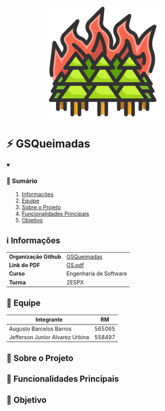 <p align="center">
    <picture>
        <source media="(prefers-color-scheme: dark)" srcset="Utils/Logo/PNG/Logo.png">
        <img alt="Logo da EcoCharge" src="Utils/Logo/PNG/Logo.png" width="300">
    </picture>
</p>

# ⚡ GSQueimadas

<details open>
    <summary><h3><strong>📑 Sumário</strong></h3>
        <ol>
            <li><a href="#info">Informações</a></li>
            <li><a href="#equipe">Equipe</a></li>
            <li><a href="#sobre-o-projeto">Sobre o Projeto</a></li>
            <li><a href="#funcionalidades-principais">Funcionalidades Principais</a></li>
            <li><a href="#Objetivo">Objetivo</a></li>
        </ol>
    </summary>
</details>

<h2 id="info"> ℹ️ Informações </h2>

<table>
  <tr>
    <td><strong>Organização Github</strong></td>
    <td><a href="https://github.com/GSQueimadas">GSQueimadas</a></td>
  </tr>
  <tr>
    <td><strong>Link do PDF</strong></td>
    <td><a href="Utils/GS.pdf">GS.pdf</a></td>
  </tr>
  <tr>
    <td><strong>Curso</strong></td>
    <td>Engenharia de Software</td>
  </tr>
  <tr>
    <td><strong>Turma</strong></td>
    <td>2ESPX</td>
  </tr>
</table>

<h2 id="equipe"> 👥 Equipe </h2>

| Integrante                      | RM     |
| ------------------------------- | ------ |
| Augusto Barcelos Barros         | 565065 |
| Jefferson Junior Alvarez Urbina | 558497 |

<h2 id="sobre-o-projeto"> 📱 Sobre o Projeto </h2>

<h2 id="funcionalidades-principais"> 🌟 Funcionalidades Principais </h2>

<h2 id="Objetivo"> 🎯 Objetivo </h2>
